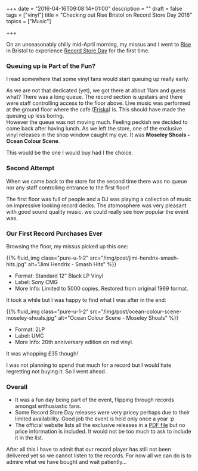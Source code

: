 +++
date = "2016-04-16T09:08:14+01:00"
description = ""
draft = false
tags = ["vinyl"]
title = "Checking out Rise Bristol on Record Store Day 2016"
topics = ["Music"]

+++

On an unseasonably chilly mid-April morning, my missus and I went to [Rise](http://www.rise-music.co.uk/) in Bristol to experience [Record Store Day](http://recordstoreday.co.uk/home/) for the first time.

<!--more-->

### Queuing up is Part of the Fun?

I read somewhere that some vinyl fans would start queuing up really early.

As we are not that dedicated (yet), we got there at about 11am and guess what? There was a long queue. The record section is upstairs and there were staff controlling access to the floor above. Live music was performed at the ground floor where the cafe ([Friska](http://www.friskafood.com/)) is.  This should have made the queuing up less boring.  
However the queue was not moving much. Feeling peckish we decided to come back after having lunch. As we left the store, one of the exclusive vinyl releases in the shop window caught my eye. It was **Moseley Shoals - Ocean Colour Scene**.

This would be the one I would buy had I the choice.

### Second Attempt

When we came back to the store for the second time there was no queue nor any staff controlling entrance to the first floor!

The first floor was full of people and a DJ was playing a collection of music on impressive looking record decks. The atomosphere was very pleasant with good sound quality music. we could really see how popular the event was.

### Our First Record Purchases Ever

Browsing the floor, my missus picked up this one:

{{% fluid_img class="pure-u-1-2" src="/img/post/jimi-hendrix-smash-hits.jpg" alt="Jimi Hendrix - Smash Hits" %}}

- Format: Standard 12" Black LP Vinyl
- Label: Sony CMG
- More Info: Limited to 5000 copies. Restored from original 1969 format.

It took a while but I was happy to find what I was after in the end:

{{% fluid_img class="pure-u-1-2" src="/img/post/ocean-colour-scene-moseley-shoals.jpg" alt="Ocean Colour Scene - Moseley Shoals" %}}

- Format: 2LP
- Label: UMC
- More Info: 20th anniversary edition on red vinyl.

It was whopping £35 though!

I was not planning to spend that much for a record but I would hate regretting not buying it. So I went ahead.

### Overall

- It was a fun day being part of the event, flipping through records amongst enthusiastic fans.
- Some Record Store Day releases were very pricey perhaps due to their limited availability. Good job the event is held only once a year :p
- The official website lists all the exclusive releases in a [PDF file](http://recordstoreday.co.uk/media/2711/product-listing-6apr.pdf) but no price information is included. It would not be too much to ask to include it in the list.

After all this I have to admit that our record player has still not been delivered yet so we cannot listen to the records. For now all we can do is to admire what we have bought and wait patiently...